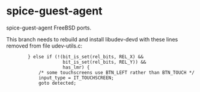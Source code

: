 # spice-guest-agent
spice-guest-agent FreeBSD ports.

This branch needs to rebuild and install libudev-devd with these lines removed from file udev-utils.c:
```
		} else if (!(bit_is_set(rel_bits, REL_X) &&
		             bit_is_set(rel_bits, REL_Y)) &&
		             has_lmr) {
			/* some touchscreens use BTN_LEFT rather than BTN_TOUCH */
			input_type = IT_TOUCHSCREEN;
			goto detected;
```
